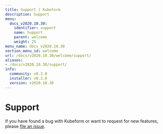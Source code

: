 ```yaml
---
title: Support | Kubeform
description: Support
menu:
  docs_v2020.10.30:
    identifier: support
    name: Support
    parent: welcome
    weight: 25
menu_name: docs_v2020.10.30
section_menu_id: welcome
url: /docs/v2020.10.30/welcome/support/
aliases:
- /docs/v2020.10.30/support/
info:
  community: v0.3.0
  installer: v0.3.0
  version: v2020.10.30
---
```


# Support

If you have found a bug with Kubeform or want to request for new features, please [file an issue](https://github.com/kubeform/project/issues/new).

